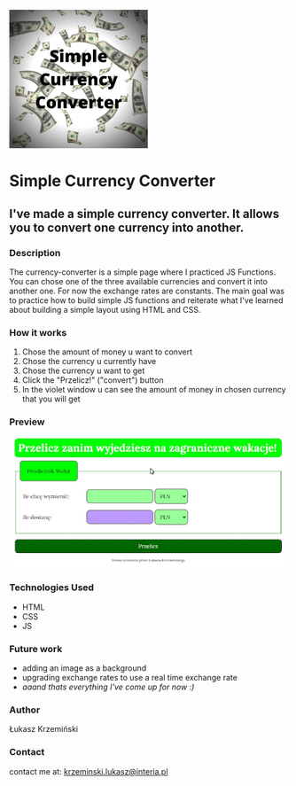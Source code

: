 <a href="https://lukaszkrzeminski.github.io/currency-converter/"><img width=250px src="img/logo.png" title="Currency Converter logo" alt="logo strony prostego przelicznika walut"></a>

# Simple Currency Converter

## I've made a simple currency converter. It allows you to convert one currency into another.

### Description
The currency-converter is a simple page where I practiced JS Functions. You can chose one of the three available currencies and convert it into another one. For now the exchange rates are constants. The main goal was to practice how to build simple JS functions and reiterate what I've learned about building a simple layout using HTML and CSS. 

### How it works

1. Chose the amount of money u want to convert
2. Chose the currency u currently have
3. Chose the currency u want to get
4. Click the "Przelicz!" ("convert") button
5. In the violet window u can see the amount of money in chosen currency that you will get

### Preview
![Preview GIF](img/preview.gif)

### Technologies Used

- HTML
- CSS
- JS

### Future work

 - adding an image as a background
 - upgrading exchange rates to use a real time exchange rate
 - *aaand thats everything I've come up for now :)*

### Author
Łukasz Krzemiński

### Contact
contact me at: [krzeminski.lukasz@interia.pl](krzeminski.lukasz@interia.pl)